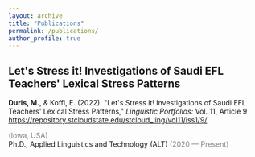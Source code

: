 ```yaml
---
layout: archive
title: "Publications"
permalink: /publications/
author_profile: true
---
```


## Let's Stress it! Investigations of Saudi EFL Teachers' Lexical Stress Patterns<br/>

**Duris, M.**, & Koffi, E. (2022). "Let's Stress it! Investigations of Saudi EFL Teachers' Lexical Stress Patterns," _Linguistic Portfolios:_ Vol. 11, Article 9<br/>
<span style="color:grey"><https://repository.stcloudstate.edu/stcloud_ling/vol11/iss1/9/></span>

<span style="color:grey">(Iowa, USA)</span><br/>
Ph.D., Applied Linguistics and Technology (ALT) <span style="color:grey">(2020 — Present)</span>

